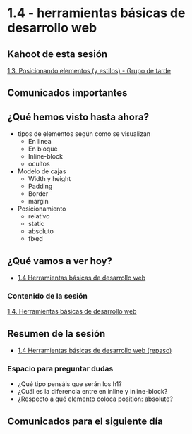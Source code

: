 # 1.4 - herramientas básicas de desarrollo web

## Kahoot de esta sesión

[1.3. Posicionando elementos (y estilos) - Grupo de tarde](https://play.kahoot.it/#/k/a5aaa093-ba05-42b8-a56d-103d192410b1)

## Comunicados importantes

## ¿Qué hemos visto hasta ahora?

- tipos de elementos según como se visualizan
  - En linea
  - En bloque
  - Inline-block
  - ocultos
- Modelo de cajas
  - Width y height
  - Padding
  - Border
  - margin
- Posicionamiento
  - relativo
  - static
  - absoluto
  - fixed


## ¿Qué vamos a ver hoy?

- [1.4 Herramientas básicas de desarrollo web](https://drive.google.com/open?id=1fLntLFq3cQcGIPwWbhwXtEDGG2X_spta)

### Contenido de la sesión

[1.4. Herramientas básicas de desarrollo web](sprint_1/1_4_herramientas_basicas_de_desarrollo_web.html)


## Resumen de la sesión

- [1.4 Herramientas básicas de desarrollo web (repaso)](https://drive.google.com/open?id=1hskBp23SAScGPktrHqEh1KtPxAu0Phfb)

### Espacio para preguntar dudas

- ¿Qué tipo pensáis que serán los h1?
- ¿Cuál es la diferencia entre en inline y inline-block?
- ¿Respecto a qué elemento coloca position: absolute?


## Comunicados para el siguiente día
